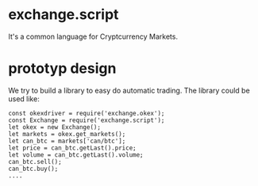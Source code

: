 # exchange.script

It's a common language for Cryptcurrency Markets.

# prototyp design

We try to build a library to easy do automatic trading. The library could be used like:

	const okexdriver = require('exchange.okex');
	const Exchange = require('exchange.script');
	let okex = new Exchange();
	let markets = okex.get_markets();
	let can_btc = markets['can/btc'];
	let price = can_btc.getLast().price;
	let volume = can_btc.getLast().volume;
	can_btc.sell();
	can_btc.buy();
	....

	
